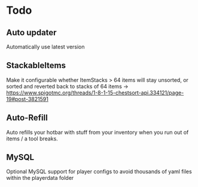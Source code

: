 # Todo
## Auto updater
Automatically use latest version
## StackableItems
Make it configurable whether ItemStacks > 64 items will stay unsorted, or sorted and reverted back to stacks of 64 items
-> https://www.spigotmc.org/threads/1-8-1-15-chestsort-api.334121/page-19#post-3821591

## Auto-Refill
Auto refills your hotbar with stuff from your inventory when you run out of items / a tool breaks.

## MySQL
Optional MySQL support for player configs to avoid thousands of yaml files within the playerdata folder